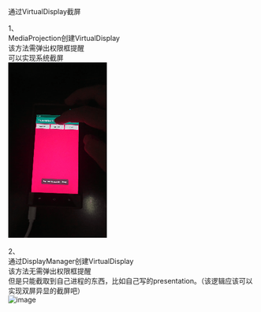 通过VirtualDisplay截屏

1、  
MediaProjection创建VirtualDisplay  
该方法需弹出权限框提醒  
可以实现系统截屏  
![image](https://github.com/OBaKai/PresentationDemo/blob/master/gif/001.gif)

2、  
通过DisplayManager创建VirtualDisplay  
该方法无需弹出权限框提醒  
但是只能截取到自己进程的东西，比如自己写的presentation。（该逻辑应该可以实现双屏异显的截屏吧）  
![image](https://github.com/OBaKai/PresentationDemo/blob/master/gif/002gif)
